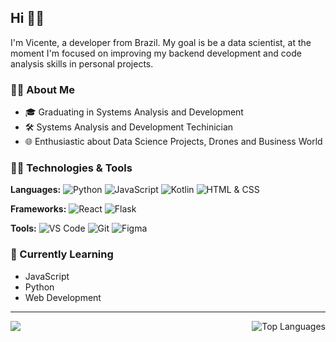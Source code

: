 ## Hi 😶‍🌫️

I'm Vicente, a developer from Brazil. My goal is be a data scientist, at the moment I'm focused on improving my backend development and code analysis skills in personal projects.

### 😵‍💫 About Me
- 🎓 Graduating in Systems Analysis and Development
- 🛠️ Systems Analysis and Development Techinician
- 🌐 Enthusiastic about Data Science Projects, Drones and Business World


### 🧑‍🌾 Technologies & Tools

<!-- <table>
  <tr>
    <td align="center" width="96">
       <a href="sql" target="_blank"> <img src="https://techstack-generator.vercel.app/mysql-icon.svg" alt="mysql" width="40" height="40"/> </a>
       <br>MySQL</br>
    </td>
    <td align="center" width="96">
       <a href="js" target="_blank"> <img src="https://techstack-generator.vercel.app/js-icon.svg" alt="js" width="40" height="40"/> </a>
       <br>JavaScript</br>
    </td>
    <td align="center" width="96">
       <a href="js" target="_blank"> <img src="https://techstack-generator.vercel.app/java-icon.svg" alt="py" width="40" height="40"/> </a>
       <br>Java</br>
    </td>
    <td align="center" width="96">
       <a href="js" target="_blank"> <img src="https://techstack-generator.vercel.app/react-icon.svg" alt="js" width="40" height="40"/> </a>
       <br>React</br>
    </td>
    <td align="center" width="96">
       <a href="noded" target="_blank"> <img src="https://cdn.jsdelivr.net/gh/devicons/devicon/icons/nodejs/nodejs-plain.svg" alt="nodejs" width="40" height="40"/> </a>
       <br>NodeJs</br>
    </td>
    <td align="center" width="96">
       <a href="js" target="_blank"> <img src="https://raw.githubusercontent.com/devicons/devicon/master/icons/html5/html5-original.svg" alt="html" width="40" height="40"/> </a>
       <br>Html5</br>
    </td>
    <td align="center" width="96">
       <a href="css" target="_blank"> <img src="https://raw.githubusercontent.com/devicons/devicon/master/icons/css3/css3-original.svg" alt="css" width="40" height="40"/> </a>
       <br>Css3</br>
    </td>
    <td align="center" width="96">
       <a href="figma" target="_blank"> <img src="https://cdn.jsdelivr.net/gh/devicons/devicon/icons/figma/figma-original.svg" alt="figma" width="40" height="40"/> </a>
       <br>Figma</br>
    </td>
    <td align="center" width="96">
       <a href="git" target="_blank"> <img src="https://cdn.jsdelivr.net/gh/devicons/devicon/icons/git/git-original.svg" alt="git" width="40" height="40"/> </a>
       <br>Git</br>
    </td>
    <td align="center" width="96">
       <a href="git" target="_blank"> <img src="https://techstack-generator.vercel.app/github-icon.svg" alt="icon" width="40" height="40"/> </a>
       <br>GitHub</br>
    </td>
  </tr>
</table> -->

**Languages:**
![Python](https://img.shields.io/badge/-Python-0175C2?logo=python&logoColor=white&style=for-the-badge)
![JavaScript](https://img.shields.io/badge/-JavaScript-F7DF1E?logo=javascript&logoColor=black&style=for-the-badge)
![Kotlin](https://img.shields.io/badge/-Kotlin-007ACC?logo=kotlin&logoColor=white&style=for-the-badge)
![HTML & CSS](https://img.shields.io/badge/-HTML&CSS-FF6F61?logoColor=white&style=for-the-badge)

**Frameworks:**
![React](https://img.shields.io/badge/-React-61DAFB?logo=react&logoColor=white&style=for-the-badge)
![Flask](https://img.shields.io/badge/-Flask-61DAFB?logo=flask&logoColor=black&style=for-the-badge)

**Tools:**
![VS Code](https://img.shields.io/badge/-VS%20Code-007ACC?logo=visual-studio-code&logoColor=white&style=for-the-badge)
![Git](https://img.shields.io/badge/-Git-F05032?logo=git&logoColor=white&style=for-the-badge)
![Figma](https://img.shields.io/badge/-Figma-F24E1E?logo=figma&logoColor=white&style=for-the-badge)


### 🗿 Currently Learning
- JavaScript
- Python
- Web Development

<hr>

<div style="display: flex; justify-content: space-between;">
  <img src="https://github-readme-stats-eight-theta.vercel.app/api?username=JorgeTerence&show_icons=true&theme=algolia&include_all_commits=true&count_private=true" style="max-width: 45%;" />
  <img src="https://github-readme-stats-eight-theta.vercel.app/api/top-langs/?username=JorgeTerence&layout=compact&langs_count=8&theme=algolia" alt="Top Languages" style="max-width: 45%;" />
</div>

